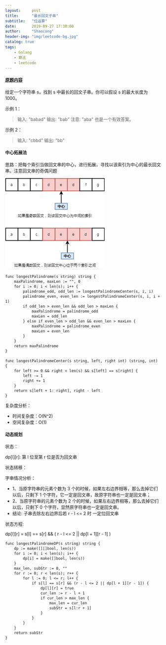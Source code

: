 ```yaml
---
layout:     post
title:      "最长回文子串"
subtitle:   "位运算"
date:       2019-09-27 17:30:00
author:     "Shaocong"
header-img: "img/leetcode-bg.jpg"
catalog: true
tags:
    - Golang
    - 算法
    - leetcode
---
```


#### [原题内容](https://leetcode-cn.com/problems/longest-palindromic-substring/)

给定一个字符串 s，找到 s 中最长的回文子串。你可以假设 s 的最大长度为 1000。

示例 1：

> 输入: "babad"
> 输出: "bab"
> 注意: "aba" 也是一个有效答案。

示例 2：

> 输入: "cbbd"
> 输出: "bb"

#### 中心拓展法

思路：把每个索引当做回文串的中心，进行拓展，寻找以该索引为中心的最长回文串。注意回文串的奇偶问题

![回文串的奇偶问题](/img/in-post/2019-9-27-palindrome.png)

```golang
func longestPalindrome(s string) string {
    maxPalindrome, maxLen := "", 0
    for i := 0; i < len(s); i++ {
        palindrome_odd, odd_len := longestPalindromeCenter(s, i, i)
        palindrome_even, even_len := longestPalindromeCenter(s, i, i + 1)
        if odd_len > even_len && odd_len > maxLen {
            maxPalindrome = palindrome_odd
            maxLen = odd_len
        } else if even_len > odd_len && even_len > maxLen {
            maxPalindrome = palindrome_even
            maxLen = even_len
        }
    }
    return maxPalindrome
}

func longestPalindromeCenter(s string, left, right int) (string, int) {
    for left >= 0 && right < len(s) && s[left] == s[right] {
        left -= 1
        right += 1
    }
    return s[left + 1: right], right - left
}
```

复杂度分析：

* 时间复杂度：O(N^2)
* 空间复杂度：O(1)

#### 动态规划

状态：

dp[l][r]: 第 l 位至第 r 位是否为回文串

状态转移：

字串情况分析：
* 1、当原字符串的元素个数为 3 个的时候，如果左右边界相等，那么去掉它们以后，只剩下 1 个字符，它一定是回文串，故原字符串也一定是回文串；
* 2、当原字符串的元素个数为 2 个的时候，如果左右边界相等，那么去掉它们以后，只剩下 0 个字符，显然原字符串也一定是回文串。
* 结论: 子串去除左右边界后若 r - l <= 2 时 一定位回文串

状态方程:

dp[l][r] = s[l] == s[r] && ( r - l <= 2 || dp[l + 1][r - 1] )


```golang
func longestPalindromeDP(s string) string {
    dp := make([][]bool, len(s))
    for i := 0; i < len(s); i++ {
        dp[i] = make([]bool, len(s))
    }
    max_len, subStr := 0, ""
    for r := 0; r < len(s); r++ {
        for l := 0; l <= r; l++ {
            if s[l] == s[r] && (r - l <= 2 || dp[l + 1][r - 1]) {
                dp[l][r] = true
                cur_len := r - l + 1
                if cur_len > max_len {
                    max_len = cur_len
                    subStr = s[l:r + 1]
                }
            }
        }
    }
    return subStr
}
```